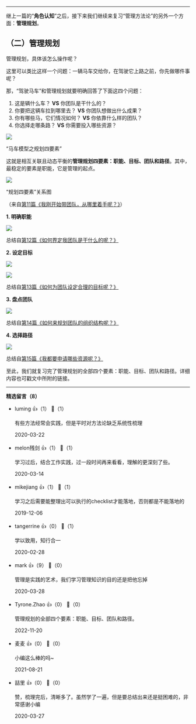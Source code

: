 * * *

继上一篇的“**角色认知**”之后，接下来我们继续来复习“管理方法论”的另外一个方面：**管理规划**。

## （二）管理规划

管理规划，具体该怎么操作呢？

这里可以类比这样一个问题：一辆马车交给你，在驾驶它上路之前，你先做哪件事呢？

那，“驾驶马车”和管理规划就要明确回答了下面这四个问题：

1. 这是辆什么车？ **VS** 你团队是干什么的？
2. 你要把这辆车拉到哪里去？ **VS** 你团队想做出什么成果？
3. 你有哪些马，它们情况如何？ **VS** 你依靠什么样的团队？
4. 你选择走哪条路？ **VS** 你需要投入哪些资源？

![](https://static001.geekbang.org/resource/image/9c/72/9c0aa22b3c1e49ed55bb5ce74ffd4c72.jpg?wh=1920%2A788)

“马车模型之规划四要素”

这就是相互关联且动态平衡的**管理规划四要素：职能、目标、团队和路径**。其中，最稳定的要素是职能，它是管理的起点。

![](https://static001.geekbang.org/resource/image/98/60/9857429561b5489bd9e9a9fbe3046a60.png?wh=494%2A470)

“规划四要素”关系图

（来自[第11篇《我刚开始带团队，从哪里着手呢？》](https://time.geekbang.org/column/article/18029)）

**1. 明确职能**

![](https://static001.geekbang.org/resource/image/e7/5a/e74801838f37fdb1dc3ab5b1f3c9e45a.png?wh=1111%2A251)

总结自[第12篇《如何界定我团队是干什么的呢？》](https://time.geekbang.org/column/article/18040)

**2. 设定目标**

![](https://static001.geekbang.org/resource/image/39/17/39ba6ac5ff38f73162eddd99d7963717.png?wh=900%2A235)

![](https://static001.geekbang.org/resource/image/0c/1a/0cfcbe9b4b24567e9b4615a41681fa1a.png?wh=1003%2A222)

总结自[第13篇《如何为团队设定合理的目标呢？》](https://time.geekbang.org/column/article/20712)

**3. 盘点团队**

![](https://static001.geekbang.org/resource/image/f2/57/f2c55bcd95788cb63078decd74630557.png?wh=785%2A264)

总结自[第14篇《如何来规划团队的组织结构呢？》](https://time.geekbang.org/column/article/39779)

**4. 选择路径**

![](https://static001.geekbang.org/resource/image/41/03/41ba98535aeb254dd0276424e006a503.png?wh=1056%2A659)

总结自[第15篇《我都要申请哪些资源呢？》](https://time.geekbang.org/column/article/39973)

至此，我们就复习完了管理规划的全部四个要素：职能、目标、团队和路径。详细内容也可戳文中所附的链接。

* * *
<div><strong>精选留言（8）</strong></div><ul>
<li><span>luming</span> 👍（1） 💬（1）<p>有些方法经常会实践，但是平时对方法论缺乏系统性梳理</p>2020-03-22</li><br/><li><span>melon残剑</span> 👍（1） 💬（1）<p>学习过后，结合工作实践，过一段时间再来看看，理解的更深刻了些。</p>2020-03-14</li><br/><li><span>mikejiang</span> 👍（1） 💬（1）<p>学习之后需要能整理出可以执行的checklist才能落地，否则都是不能落地的</p>2019-12-06</li><br/><li><span>tangerrine</span> 👍（0） 💬（1）<p>学以致用，知行合一</p>2020-02-28</li><br/><li><span>mark</span> 👍（9） 💬（0）<p>管理是实践的艺术，我们学习管理知识的目的还是把他忘掉</p>2020-03-28</li><br/><li><span>Tyrone.Zhao</span> 👍（0） 💬（0）<p>管理规划的全部四个要素：职能、目标、团队和路径。</p>2022-11-20</li><br/><li><span>麦麦</span> 👍（0） 💬（0）<p>小编这么棒的吗~
</p>2021-08-21</li><br/><li><span>喆里</span> 👍（0） 💬（0）<p>赞，梳理完后，清晰多了。虽然学了一遍，但是要总结出来还是挺困难的，非常感谢小编</p>2020-03-27</li><br/>
</ul>